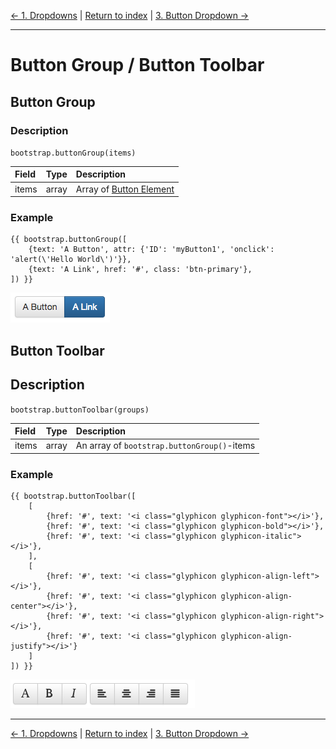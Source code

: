 [← 1. Dropdowns](./01_dropdowns.md) | [Return to index](index.md) | [3. Button Dropdown →](./03_button_dropdowns.md)

---

# Button Group / Button Toolbar

## Button Group

### Description
`bootstrap.buttonGroup(items)`

| Field          | Type    | Description                                                |
|:---------------|:-------:|:-----------------------------------------------------------|
| items          | array   | Array of [Button Element](./types.md#button-element)       |

### Example
```twig
{{ bootstrap.buttonGroup([
    {text: 'A Button', attr: {'ID': 'myButton1', 'onclick': 'alert(\'Hello World\')'}},
    {text: 'A Link', href: '#', class: 'btn-primary'},
]) }}
```
![Result](./img/button_group_example.png)

## Button Toolbar
## Description
`bootstrap.buttonToolbar(groups)`

| Field          | Type    | Description                       |
|:---------------|:-------:|:----------------------------------|
| items          | array   | An array of `bootstrap.buttonGroup()`-items |

### Example
```twig
{{ bootstrap.buttonToolbar([
    [
        {href: '#', text: '<i class="glyphicon glyphicon-font"></i>'},
        {href: '#', text: '<i class="glyphicon glyphicon-bold"></i>'},
        {href: '#', text: '<i class="glyphicon glyphicon-italic"></i>'},
    ],
    [
        {href: '#', text: '<i class="glyphicon glyphicon-align-left"></i>'},
        {href: '#', text: '<i class="glyphicon glyphicon-align-center"></i>'},
        {href: '#', text: '<i class="glyphicon glyphicon-align-right"></i>'},
        {href: '#', text: '<i class="glyphicon glyphicon-align-justify"></i>'}
    ]
]) }}
```
![Result](./img/button_toolbar_example.png)

---

[← 1. Dropdowns](./01_dropdowns.md) | [Return to index](index.md) | [3. Button Dropdown →](./03_button_dropdowns.md)